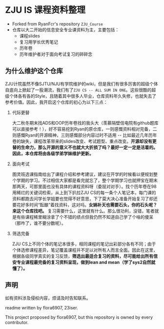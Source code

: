 # ZJU IS 课程资料整理

- Forked from RyanFcr's repository `ZJU_Course`
- 仓库以大二开始的信息安全专业课资料为主，主要包括：
  - 课程slides
  - 复习用学长优秀笔记
  - 历年卷
  - 历年维护者对于面向考试复习的碎碎念

## 为什么维护这个仓库
ZJU计院虽然不像SJTU/NJU有学院维护的wiki，但是我们有很多厉害的超级个体自底向上掀起了一股潮流，我们有了`ZJU CS -- ALL SUM IN ONE`。这些很酷的超级个体各有各的Style，且随着其中很多人毕业，仓库资料年久失修，也就失去了参考价值。因此，我开启这个仓库的初心为以下三点：
  1. 代际更替
  
     大二秋冬期末找ADS和OOP历年卷找的我头大（羡慕隔壁信电院有github题库可以直接参考！），好不容易挖到Ryan的原仓库，一则感慨资料相对完备，二则感慨Ryan的开源精神，三则感慨部分内容过时不适用 -- 比如最近几年历年卷的缺失，课程改革带来的slides改变、考试题型、重点改变。**开源却没有更替的生命力，那么开源的意义不也就大大折损了吗？最好一定一定是活着的。因此，本仓库将由各级学弟学妹维护更新。**

  2. 面向考试

     图灵班选课指南给出了课程介绍和参考建议，建议在开学的时候看以便规划整个学期的学习。不过相信大家都是看完就忘了，整个学期学习也就押宝在期末那两天，可那里面也没有具体的课程资料呀（委屈对对手）。找个历年卷在98用稀烂的关键词检索，从上到下扒拉ZJU CS的每一条个人笔记本，每门课的资料都跑去问学长学姐要也觉得不好意思，下了莫大决心准备开始复习了却还要花好多时间“酝酿”着找资料，这对吗。**女娲补天也需要石头，你的石头呢？来这个仓库找吧。** 复习需要什么，这里就有什么。那么很功利，没错，笔者就是有些课程稀里糊涂拿了个不错的绩点但我仍然不知道自己学了个啥的傻呆（那咋了，谁不要分数呢）。

  3. 筛选完备

     ZJU CS上不同个体的笔记本很多，相同课程的笔记出彩部分各有不同；由于个体选修课程差异，笔记覆盖课程并不足以对所有人而言全面。因此在这里，根据各级同学真实的复习反馈，**筛选出最适合复习的资料，尽可能给出所有信安专业课程最完备的复习资料呈现，做到lean and mean（学了sys2自然就懂了）。**

## 声明

如有资料涉及侵权内容，烦请及时告知联系。

readme written by flora6907, 23iser.

This project proposed by flora6907, but this repository is owned by every contributor.
